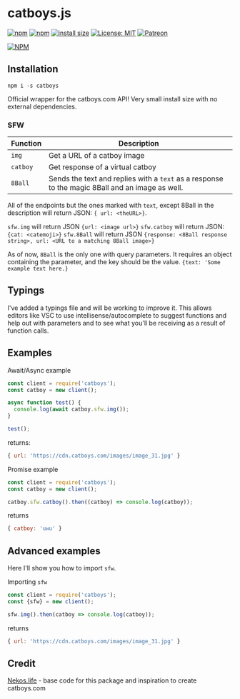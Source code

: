 # catboys.js

[![npm](https://img.shields.io/npm/v/catboys.svg)](https://www.npmjs.com/package/catboys)
[![npm](https://img.shields.io/npm/dt/catboys.svg?maxAge=3600)](https://www.npmjs.com/package/catboys)
[![install size](https://packagephobia.now.sh/badge?p=catboys)](https://packagephobia.now.sh/result?p=catboys)
[![License: MIT](https://img.shields.io/badge/License-MIT-yellow.svg)](https://opensource.org/licenses/MIT)
[![Patreon](https://img.shields.io/badge/Donate-Patreon-orange.svg)](https://www.patreon.com/CatboyLounge)
 
[![NPM](https://nodei.co/npm/catboys.png?downloads=true&downloadRank=true&stars=true)](https://nodei.co/npm/catboys/)

## Installation
```
npm i -s catboys
```
Official wrapper for the catboys.com API! Very small install size with no external dependencies.

### SFW

| Function | Description |
| -------- | ----------- |
| `img` | Get a URL of a catboy image |
| `catboy`| Get response of a virtual catboy |
| `8Ball` | Sends the text and replies with a `text` as a response to the magic 8Ball and an image as well.|


All of the endpoints but the ones marked with `text`, except 8Ball in the description will return JSON: `{ url: <theURL>}`.

`sfw.img` will return JSON `{url: <image url>}`
`sfw.catboy` will return JSON: `{cat: <catemoji>}`
`sfw.8Ball` will return JSON `{response: <8Ball response string>, url: <URL to a matching 8Ball image>}`

As of now, `8Ball` is the only one with query parameters. It requires an object containing the parameter, and the key should be the value.
`{text: 'Some example text here.}` 

## Typings

I've added a typings file and will be working to improve it. This allows editors like VSC to use intellisense/autocomplete to suggest functions and help out with parameters and to see what you'll be receiving as a result of function calls.


## Examples

Await/Async example
```js
const client = require('catboys');
const catboy = new client();

async function test() {
  console.log(await catboy.sfw.img());
}

test();
```
returns: 
```js
{ url: 'https://cdn.catboys.com/images/image_31.jpg' }
```

Promise example
```js
const client = require('catboys');
const catboy = new client();

catboy.sfw.catboy().then((catboy) => console.log(catboy));
```
returns
```js
{ catboy: 'uwu' }
```

## Advanced examples
Here I'll show you how to import `sfw`.

Importing `sfw`
```js
const client = require('catboys');
const {sfw} = new client();

sfw.img().then(catboy => console.log(catboy));
```
returns
```js
{ url: 'https://cdn.catboys.com/images/image_31.jpg' }
```

## Credit
[Nekos.life](https://nekos.life) - base code for this package and inspiration to create catboys.com
